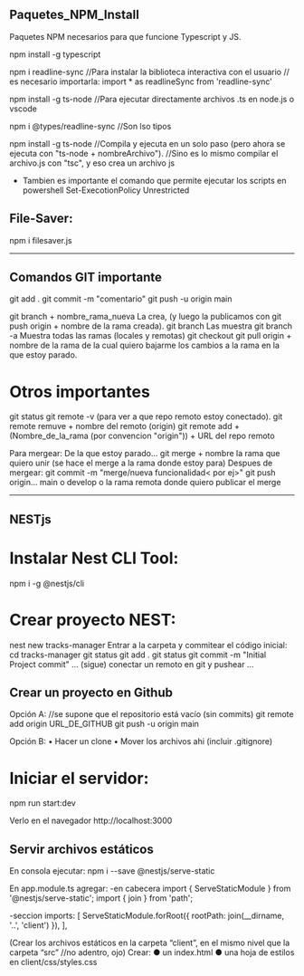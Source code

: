 ## Paquetes_NPM_Install
Paquetes NPM necesarios para que funcione Typescript y JS.


npm install -g typescript



npm i readline-sync
//Para instalar la biblioteca interactiva con el usuario
// es necesario importarla: 
import * as readlineSync from 'readline-sync' 


npm install -g ts-node
//Para ejecutar directamente archivos .ts en node.js o vscode


npm i @types/readline-sync
//Son lso tipos


npm install -g ts-node
//Compila y ejecuta en un solo paso (pero ahora se ejecuta con "ts-node + nombreArchivo").
//Sino es lo mismo compilar el archivo.js con "tsc", y eso crea un archivo js


- Tambien es importante el comando que permite ejecutar los scripts en powershell
Set-ExecotionPolicy Unrestricted


## File-Saver:
npm i filesaver.js

------------------------------------------------------------------------------------------------------------------------------------------------------------------------------------------------------------------------------------------------------------------------------------

## Comandos GIT importante

git add .
git commit -m "comentario"
git push -u origin main

git branch + nombre_rama_nueva La crea, (y luego la publicamos con git push origin + nombre de la rama creada).
git branch   Las muestra
git branch -a Muestra todas las ramas (locales y remotas)
git checkout
git pull origin + nombre de la rama de la cual quiero bajarme los cambios a la rama en la que estoy parado.

# Otros importantes

git status
git remote -v (para ver a que repo remoto estoy conectado).
git remote remuve + nombre del remoto (origin)
git remote  add + (Nombre_de_la_rama (por convencion "origin")) + URL del repo remoto

Para mergear:
De la que estoy parado...
git merge + nombre la rama que quiero unir (se hace el merge a la rama donde estoy para)
Despues de mergear:
git commit -m "merge/nueva funcionalidad< por ej>"
git push origin... main o develop o la rama remota donde quiero publicar el merge



------------------------------------------------------------------------------------------------------------------------------------------------------------------------------------------------------------------------------------------------------------------------------------

## NESTjs

# Instalar Nest CLI Tool:
npm i -g @nestjs/cli

# Crear proyecto NEST:
nest new tracks-manager
Entrar a la carpeta y commitear el código inicial:
cd tracks-manager
git status
git add .
git status
git commit -m "Initial Project commit"
… (sigue) conectar un remoto en git y pushear …

## Crear un proyecto en Github

Opción A:
//se supone que el repositorio está vacío (sin
commits)
git remote add origin URL_DE_GITHUB
git push -u origin main

Opción B:
• Hacer un clone
• Mover los archivos ahi (incluir .gitignore)

# Iniciar el servidor:

npm run start:dev

Verlo en el navegador
http://localhost:3000

## Servir archivos estáticos

En consola ejecutar:
npm i --save @nestjs/serve-static

En app.module.ts agregar:
-en cabecera
import { ServeStaticModule } from '@nestjs/serve-static';
import { join } from 'path';

-seccion imports:
[
 ServeStaticModule.forRoot({ rootPath: join(__dirname, '..', 'client') }),
],

(Crear los archivos estáticos en la carpeta
“client”, en el mismo nivel que la carpeta “src”
//no adentro, ojo)
Crear:
● un index.html
● una hoja de estilos en client/css/styles.css
